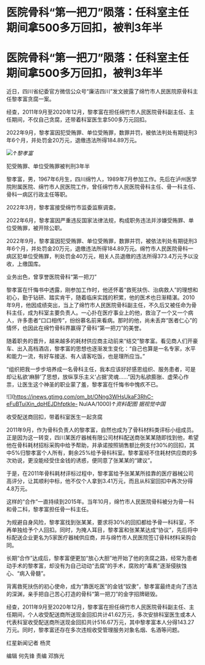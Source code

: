 # 医院骨科“第一把刀”陨落：任科室主任期间拿500多万回扣，被判3年半

# 医院骨科“第一把刀”陨落：任科室主任期间拿500多万回扣，被判3年半

近日，四川省纪委官方微信公众号“廉洁四川”发文披露了绵竹市人民医院原骨科主任黎孝富贪腐一案。

经查，2011年9月至2020年12月，黎孝富在担任绵竹市人民医院骨科副主任、主任期间，不仅自己贪腐，还带着科室医生拿500多万元回扣。

2022年9月，黎孝富因犯受贿罪、单位受贿罪，数罪并罚，被依法判处有期徒刑3年6个月，并处罚金20万元，退缴违法所得184.89万元。

![](https://inews.gtimg.com/om_bt/Otu2Ml4VPcNnQdHWtmLqrUKCK0k5FAdZI1lWULBEe0LbYAA/1000)_↑黎孝富_

犯受贿罪、单位受贿罪被判刑3年半

黎孝富，男，1967年6月生，四川绵竹人，1989年7月参加工作。先后在泸州医学院附属医院、绵竹市人民医院工作，曾任绵竹市人民医院骨科主任、骨一科主任、骨科一病区行政主任等职。

2022年3月，黎孝富接受绵竹市监委监察调查。

2022年6月，黎孝富因严重违反国家法律法规，构成职务违法并涉嫌受贿罪、单位受贿罪，被开除公职。

2022年9月，黎孝富因犯受贿罪、单位受贿罪，数罪并罚，被依法判处有期徒刑3年6个月，并处罚金20万元，退缴违法所得184.89万元。绵竹市人民医院骨科一病区犯单位受贿罪，判处罚金40万元，相关人员退缴的违法所得373.4万元予以没收，上缴国库。

业务出色，曾享誉医院骨科“第一把刀”

黎孝富在忏悔书中透露，刚参加工作时，他还怀着“救死扶伤、治病救人”的理想和初心，勤于钻研、踏实肯干，随着临床实践的积累，他的医术也日渐精湛。2010年9月，他因成绩突出，当上了绵竹市人民医院骨科副主任，不久后又被任命为骨科主任，成为科室主要负责人。一心扑在医疗事业上的他，救治了一个又一个病人，许多患者“口口相传”，纷纷慕名前来看病。那时的他，尚未丢弃“医者仁心”的情怀，也因此在绵竹骨科界赢得了骨科“第一把刀”的美誉。

随着职务的晋升，越来越多的耗材供应商主动前来“结交”黎孝富。看见商人们开豪车、出入高档酒店，黎孝富的思想也逐渐发生变化：“自己也算是一名专家，水平和能力一流，有好车接送、有人请客吃饭，也是理所应当。”

“组织把我一步步培养成一名骨科主任，我本应该好好感恩组织、服务患者，可是却让私欲‘麻醉’了思想，放纵享乐主义‘占据’灵魂……”因为私欲膨胀、虚荣心作祟，让医生这个神圣的职业蒙了羞，黎孝富在忏悔书中愧疚不已。

![](https://inews.gtimg.com/om_bt/ONng3WHsUkaF3RhC-eFuBTuiXin_dpHEJDhfptkIe-
NuIAA/1000)_↑资料配图 据视觉中国_

收受配送商回扣，带着科室医生一起贪腐

2011年9月，作为骨科负责人的黎孝富，自然也成为了骨科材料类评标小组成员。正是因为这一转变，四川某医疗器械有限公司材料配送商张某某随即找到他，希望他在骨科耗材招标采购中给予帮助，并承诺按照销售额比例支付30%的回扣，其中5%归黎孝富个人所有，剩余25%给予骨科科室。黎孝富经不住耗材供应商的多次劝说，更没能经受住金钱的诱惑，便同意了张某某的“建议”。

于是，在2011年骨科耗材评标过程中，黎孝富给予张某某所挂靠的医疗器械公司高评分，让其顺利中标，他不仅个人拿到3.41万元，而且从科室回扣中再次分得4.8万元。

这样的“合作”一直持续到2015年。当年10月，绵竹市人民医院骨科被分为骨一科和骨二科，黎孝富担任骨一科主任。

为规避自身风险，黎孝富找到张某某，要求将30%的回扣都给予骨一科科室，不再单独给予个人回扣。同时，为掩人耳目，黎孝富和张某某达成“协议”，先后将中标配送企业更名为5家医疗器械供应商，并与绵竹市人民医院签订骨科材料采购合同。

长期“合作”达成后，黎孝富便更加“放心大胆”地开始了他的贪腐之路，经常为患者动手术的黎孝富，却没有为自己动动“去腐”的手术，腐败的“毒素”逐渐侵肤蚀心、“病入骨髓”。

背离救死扶伤的初心使命，成为“靠医吃医”的金钱“奴隶”，黎孝富最终走向了违法的深渊，亲手把自己苦心打造的骨科“第一把刀”的金字招牌砸毁。

经查，2011年9月至2020年12月，黎孝富在担任绵竹市人民医院骨科副主任、主任期间，个人收受配送商所送现金回扣共计41.62万元，多次安排科室医生或本人代表科室收受配送商所送现金回扣共计516.67万元，其中黎孝富本人分得143.27万元。同时，黎孝富还存在多次违规收受管理服务对象名烟、名酒等问题。

红星新闻记者 杨灵

编辑 何先锋 责编 邓旆光

